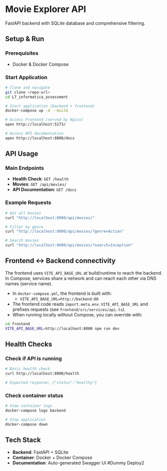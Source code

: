 # Movie Explorer API

FastAPI backend with SQLite database and comprehensive filtering.

## Setup & Run

### Prerequisites
- Docker & Docker Compose

### Start Application

```bash
# Clone and navigate
git clone <repo-url>
cd L7_informatica_assessment

# Start application (backend + frontend)
docker-compose up -d --build

# Access Frontend (served by Nginx)
open http://localhost:5173/

# Access API documentation
open http://localhost:8000/docs
```

## API Usage

### Main Endpoints
- **Health Check**: `GET /health`
- **Movies**: `GET /api/movies/`
- **API Documentation**: `GET /docs`

### Example Requests

```bash
# Get all movies
curl "http://localhost:8000/api/movies/"

# Filter by genre
curl "http://localhost:8000/api/movies/?genre=Action"

# Search movies
curl "http://localhost:8000/api/movies/?search=Inception"
```

## Frontend ↔ Backend connectivity

The frontend uses `VITE_API_BASE_URL` at build/runtime to reach the backend. In Compose, services share a network and can reach each other via DNS names (service name).

- In `docker-compose.yml`, the frontend is built with:
  - `VITE_API_BASE_URL=http://backend:80`
- The frontend code reads `import.meta.env.VITE_API_BASE_URL` and prefixes requests (see `frontend/src/services/api.ts`).
- When running locally without Compose, you can override with:

```bash
cd frontend
VITE_API_BASE_URL=http://localhost:8000 npm run dev
```

## Health Checks

### Check if API is running

```bash
# Basic health check
curl http://localhost:8000/health

# Expected response: {"status":"healthy"}
```

### Check container status

```bash
# View container logs
docker-compose logs backend

# Stop application
docker-compose down
```

## Tech Stack

- **Backend**: FastAPI + SQLite
- **Container**: Docker + Docker Compose
- **Documentation**: Auto-generated Swagger UI
#Dummy Deploy2
